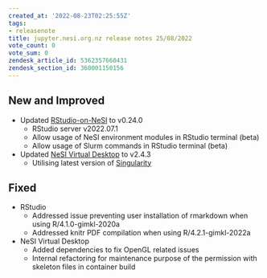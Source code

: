 ```yaml
---
created_at: '2022-08-23T02:25:55Z'
tags:
- releasenote
title: jupyter.nesi.org.nz release notes 25/08/2022
vote_count: 0
vote_sum: 0
zendesk_article_id: 5362357660431
zendesk_section_id: 360001150156
---
```


## New and Improved

- Updated [RStudio-on-NeSI](../../../Scientific_Computing/Interactive_computing_using_Jupyter/RStudio_via_Jupyter_on_NeSI.md)
    to v0.24.0
  - RStudio server v2022.07.1
  - Allow usage of NeSI environment modules in RStudio terminal (beta)
  - Allow usage of Slurm commands in RStudio terminal (beta)
- Updated [NeSI Virtual
    Desktop](../../../Scientific_Computing/Interactive_computing_using_Jupyter/Virtual_Desktop_via_Jupyter_on_NeSI.md)
    to v2.4.3  
  - Utilising latest version of
        [Singularity](../../../Scientific_Computing/Supported_Applications/Singularity.md)  

## Fixed

- RStudio
  - Addressed issue preventing user installation of rmarkdown when using R/4.1.0-gimkl-2020a
  - Addressed knitr PDF compilation when using R/4.2.1-gimkl-2022a
- NeSI Virtual Desktop
  - Added dependencies to fix OpenGL related issues
  - Internal refactoring for maintenance purpose of the permission
        with skeleton files in container build
